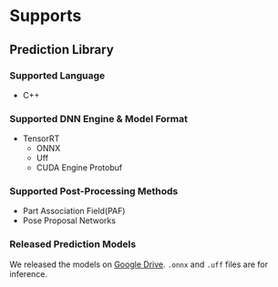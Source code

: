 # Supports

## Prediction Library

### Supported Language

- C++

### Supported DNN Engine & Model Format

- TensorRT
    - ONNX
    - Uff
    - CUDA Engine Protobuf
    
### Supported Post-Processing Methods

- Part Association Field(PAF)
- Pose Proposal Networks

### Released Prediction Models

We released the models on [Google Drive](https://drive.google.com/drive/folders/1w9EjMkrjxOmMw3Rf6fXXkiv_ge7M99jR?usp=sharing). `.onnx` and `.uff` files are for inference.
